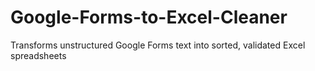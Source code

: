 # Google-Forms-to-Excel-Cleaner
Transforms unstructured Google Forms text into sorted, validated Excel spreadsheets
